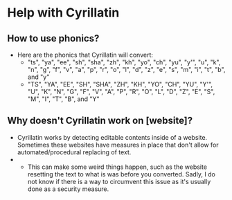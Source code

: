 # Help with Cyrillatin
## How to use phonics?
- Here are the phonics that Cyrillatin will convert:
  - "ts", "ya", "ee", "sh", "sha", "zh", "kh", "yo", "ch", "yu", "y'", "u", "k", "n", "g", "f", "v", "a", "p", "r", "o", "l", "d", "z", "e", "s", "m", "i", "t", "b", and "y"
  - "TS", "YA", "EE", "SH", "SHA", "ZH", "KH", "YO", "CH", "YU", "Y'", "U", "K", "N", "G", "F", "V", "A", "P", "R", "O", "L", "D", "Z", "E", "S", "M", "I", "T", "B", and "Y"

## Why doesn't Cyrillatin work on [website]?
  - Cyrillatin works by detecting editable contents inside of a website. Sometimes these websites have measures in place that don't allow for automated/procedural replacing of text. 
  - - This can make some weird things happen, such as the website resetting the text to what is was before you converted. Sadly, I do not know if there is a way to circumvent this issue as it's usually done as a security measure.

